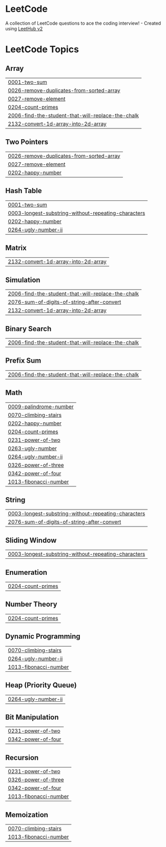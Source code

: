 # LeetCode
A collection of LeetCode questions to ace the coding interview! - Created using [LeetHub v2](https://github.com/arunbhardwaj/LeetHub-2.0)

<!---LeetCode Topics Start-->
# LeetCode Topics
## Array
|  |
| ------- |
| [0001-two-sum](https://github.com/Sivaraj7/LeetCode/tree/master/0001-two-sum) |
| [0026-remove-duplicates-from-sorted-array](https://github.com/Sivaraj7/LeetCode/tree/master/0026-remove-duplicates-from-sorted-array) |
| [0027-remove-element](https://github.com/Sivaraj7/LeetCode/tree/master/0027-remove-element) |
| [0204-count-primes](https://github.com/Sivaraj7/LeetCode/tree/master/0204-count-primes) |
| [2006-find-the-student-that-will-replace-the-chalk](https://github.com/Sivaraj7/LeetCode/tree/master/2006-find-the-student-that-will-replace-the-chalk) |
| [2132-convert-1d-array-into-2d-array](https://github.com/Sivaraj7/LeetCode/tree/master/2132-convert-1d-array-into-2d-array) |
## Two Pointers
|  |
| ------- |
| [0026-remove-duplicates-from-sorted-array](https://github.com/Sivaraj7/LeetCode/tree/master/0026-remove-duplicates-from-sorted-array) |
| [0027-remove-element](https://github.com/Sivaraj7/LeetCode/tree/master/0027-remove-element) |
| [0202-happy-number](https://github.com/Sivaraj7/LeetCode/tree/master/0202-happy-number) |
## Hash Table
|  |
| ------- |
| [0001-two-sum](https://github.com/Sivaraj7/LeetCode/tree/master/0001-two-sum) |
| [0003-longest-substring-without-repeating-characters](https://github.com/Sivaraj7/LeetCode/tree/master/0003-longest-substring-without-repeating-characters) |
| [0202-happy-number](https://github.com/Sivaraj7/LeetCode/tree/master/0202-happy-number) |
| [0264-ugly-number-ii](https://github.com/Sivaraj7/LeetCode/tree/master/0264-ugly-number-ii) |
## Matrix
|  |
| ------- |
| [2132-convert-1d-array-into-2d-array](https://github.com/Sivaraj7/LeetCode/tree/master/2132-convert-1d-array-into-2d-array) |
## Simulation
|  |
| ------- |
| [2006-find-the-student-that-will-replace-the-chalk](https://github.com/Sivaraj7/LeetCode/tree/master/2006-find-the-student-that-will-replace-the-chalk) |
| [2076-sum-of-digits-of-string-after-convert](https://github.com/Sivaraj7/LeetCode/tree/master/2076-sum-of-digits-of-string-after-convert) |
| [2132-convert-1d-array-into-2d-array](https://github.com/Sivaraj7/LeetCode/tree/master/2132-convert-1d-array-into-2d-array) |
## Binary Search
|  |
| ------- |
| [2006-find-the-student-that-will-replace-the-chalk](https://github.com/Sivaraj7/LeetCode/tree/master/2006-find-the-student-that-will-replace-the-chalk) |
## Prefix Sum
|  |
| ------- |
| [2006-find-the-student-that-will-replace-the-chalk](https://github.com/Sivaraj7/LeetCode/tree/master/2006-find-the-student-that-will-replace-the-chalk) |
## Math
|  |
| ------- |
| [0009-palindrome-number](https://github.com/Sivaraj7/LeetCode/tree/master/0009-palindrome-number) |
| [0070-climbing-stairs](https://github.com/Sivaraj7/LeetCode/tree/master/0070-climbing-stairs) |
| [0202-happy-number](https://github.com/Sivaraj7/LeetCode/tree/master/0202-happy-number) |
| [0204-count-primes](https://github.com/Sivaraj7/LeetCode/tree/master/0204-count-primes) |
| [0231-power-of-two](https://github.com/Sivaraj7/LeetCode/tree/master/0231-power-of-two) |
| [0263-ugly-number](https://github.com/Sivaraj7/LeetCode/tree/master/0263-ugly-number) |
| [0264-ugly-number-ii](https://github.com/Sivaraj7/LeetCode/tree/master/0264-ugly-number-ii) |
| [0326-power-of-three](https://github.com/Sivaraj7/LeetCode/tree/master/0326-power-of-three) |
| [0342-power-of-four](https://github.com/Sivaraj7/LeetCode/tree/master/0342-power-of-four) |
| [1013-fibonacci-number](https://github.com/Sivaraj7/LeetCode/tree/master/1013-fibonacci-number) |
## String
|  |
| ------- |
| [0003-longest-substring-without-repeating-characters](https://github.com/Sivaraj7/LeetCode/tree/master/0003-longest-substring-without-repeating-characters) |
| [2076-sum-of-digits-of-string-after-convert](https://github.com/Sivaraj7/LeetCode/tree/master/2076-sum-of-digits-of-string-after-convert) |
## Sliding Window
|  |
| ------- |
| [0003-longest-substring-without-repeating-characters](https://github.com/Sivaraj7/LeetCode/tree/master/0003-longest-substring-without-repeating-characters) |
## Enumeration
|  |
| ------- |
| [0204-count-primes](https://github.com/Sivaraj7/LeetCode/tree/master/0204-count-primes) |
## Number Theory
|  |
| ------- |
| [0204-count-primes](https://github.com/Sivaraj7/LeetCode/tree/master/0204-count-primes) |
## Dynamic Programming
|  |
| ------- |
| [0070-climbing-stairs](https://github.com/Sivaraj7/LeetCode/tree/master/0070-climbing-stairs) |
| [0264-ugly-number-ii](https://github.com/Sivaraj7/LeetCode/tree/master/0264-ugly-number-ii) |
| [1013-fibonacci-number](https://github.com/Sivaraj7/LeetCode/tree/master/1013-fibonacci-number) |
## Heap (Priority Queue)
|  |
| ------- |
| [0264-ugly-number-ii](https://github.com/Sivaraj7/LeetCode/tree/master/0264-ugly-number-ii) |
## Bit Manipulation
|  |
| ------- |
| [0231-power-of-two](https://github.com/Sivaraj7/LeetCode/tree/master/0231-power-of-two) |
| [0342-power-of-four](https://github.com/Sivaraj7/LeetCode/tree/master/0342-power-of-four) |
## Recursion
|  |
| ------- |
| [0231-power-of-two](https://github.com/Sivaraj7/LeetCode/tree/master/0231-power-of-two) |
| [0326-power-of-three](https://github.com/Sivaraj7/LeetCode/tree/master/0326-power-of-three) |
| [0342-power-of-four](https://github.com/Sivaraj7/LeetCode/tree/master/0342-power-of-four) |
| [1013-fibonacci-number](https://github.com/Sivaraj7/LeetCode/tree/master/1013-fibonacci-number) |
## Memoization
|  |
| ------- |
| [0070-climbing-stairs](https://github.com/Sivaraj7/LeetCode/tree/master/0070-climbing-stairs) |
| [1013-fibonacci-number](https://github.com/Sivaraj7/LeetCode/tree/master/1013-fibonacci-number) |
<!---LeetCode Topics End-->